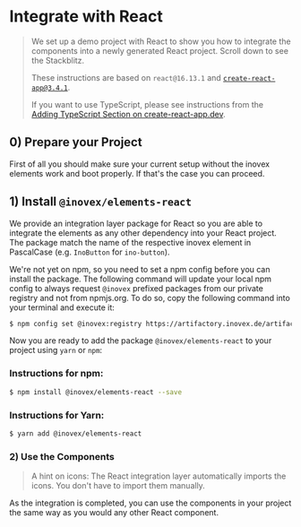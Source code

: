 # Integrate with React

> We set up a demo project with React to show you how to integrate the components into a newly generated React
> project. Scroll down to see the Stackblitz.
>
> These instructions are based on `react@16.13.1` and [`create-react-app@3.4.1`](https://github.com/facebook/create-react-app).
>
> If you want to use TypeScript, please see instructions from the [Adding TypeScript Section on create-react-app.dev](https://facebook.github.io/create-react-app/docs/adding-typescript).

## 0) Prepare your Project

First of all you should make sure your current setup without the inovex elements work and boot properly.
If that's the case you can proceed.

## 1) Install `@inovex/elements-react`

We provide an integration layer package for React so you are able to integrate the elements as any other dependency
into your React project. The package match the name of the respective inovex element in PascalCase (e.g. `InoButton` for `ino-button`).

We're not yet on npm, so you need to set a npm config before you can install the package. The following command
will update your local npm config to always request `@inovex` prefixed packages from our private
registry and not from npmjs.org. To do so, copy the following command into your terminal and execute it:

```sh
$ npm config set @inovex:registry https://artifactory.inovex.de/artifactory/api/npm/internal-npm/
```

Now you are ready to add the package `@inovex/elements-react` to your project using `yarn` or `npm`:

### Instructions for npm:

```sh
$ npm install @inovex/elements-react --save
```

### Instructions for Yarn:

```sh
$ yarn add @inovex/elements-react
```

### 2) Use the Components

> A hint on icons: The React integration layer automatically imports the icons. You don't have to import
> them manually.

As the integration is completed, you can use the components in your project the same way as you would
any other React component.

<!--
To help you getting started, we created a simple todo app where you can get in touch and play around:

<iframe width="100%" height="600px" src="https://stackblitz.com/edit/ino-elements-react-example?embed=1&file=index.js" />
-->

